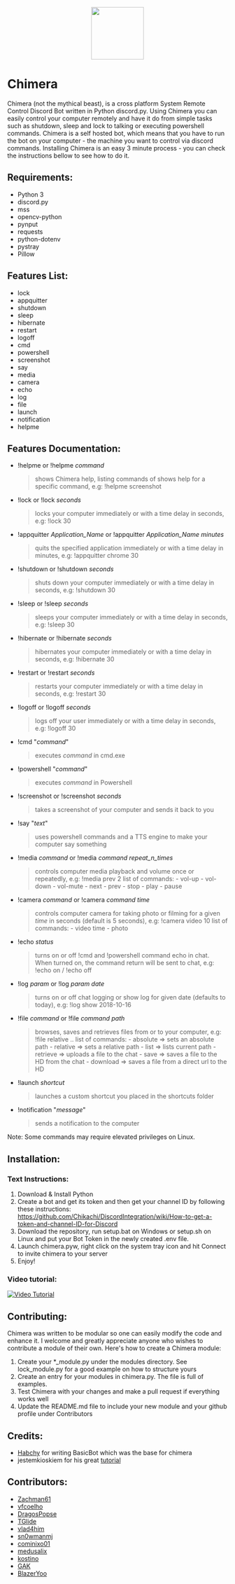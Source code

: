 <p align="center">
  <img  width="120" height="120" src="https://user-images.githubusercontent.com/11155359/46568982-b4a6c980-c956-11e8-9232-64b64be1369c.png">
</p>



# Chimera
Chimera (not the mythical beast), is a cross platform System Remote Control Discord Bot written in Python discord.py.
Using Chimera you can easily control your computer remotely and have it do from simple tasks such as shutdown, sleep and lock to talking or executing powershell commands.
Chimera is a self hosted bot, which means that you have to run the bot on your computer - the machine you want to control via discord commands.
Installing Chimera is an easy 3 minute process - you can check the instructions bellow to see how to do it.

## Requirements:
* Python 3
* discord.py
* mss
* opencv-python
* pynput
* requests
* python-dotenv
* pystray
* Pillow

## Features List:
* lock
* appquitter
* shutdown
* sleep
* hibernate
* restart
* logoff
* cmd
* powershell
* screenshot
* say
* media
* camera
* echo
* log
* file
* launch
* notification
* helpme

## Features Documentation:

* !helpme or !helpme *command*
	> shows Chimera help, listing commands of shows help for a specific command, e.g: !helpme screenshot

* !lock or !lock *seconds*
	> locks your computer immediately or with a time delay in seconds, e.g: !lock 30
* !appquitter *Application_Name* or !appquitter *Application_Name* *minutes*
	> quits the specified application immediately or with a time delay in minutes, e.g: !appquitter chrome 30
* !shutdown or !shutdown *seconds*
	> shuts down your computer immediately or with a time delay in seconds, e.g: !shutdown 30
* !sleep or !sleep *seconds*
	> sleeps your computer immediately or with a time delay in seconds, e.g: !sleep 30
* !hibernate or !hibernate *seconds*
	> hibernates your computer immediately or with a time delay in seconds, e.g: !hibernate 30
* !restart or !restart *seconds*
	> restarts your computer immediately or with a time delay in seconds, e.g: !restart 30
* !logoff or !logoff *seconds*
	> logs off your user immediately or with a time delay in seconds, e.g: !logoff 30

* !cmd "*command*"
	> executes *command* in cmd.exe
* !powershell "*command*"
	> executes *command* in Powershell

* !screenshot or !screenshot *seconds*
	> takes a screenshot of your computer and sends it back to you 
* !say "*text*"
	> uses powershell commands and a TTS engine to make your computer say something

* !media *command* or !media *command* *repeat_n_times*
	> controls computer media playback and volume once or repeatedly, e.g: !media prev 2
		list of commands:
		- vol-up
		- vol-down
		- vol-mute
		- next
		- prev
		- stop
		- play
		- pause
		
* !camera *command* or !camera *command* *time*
	> controls computer camera for taking photo or filming for a given *time* in seconds (default is 5 seconds), e.g: !camera video 10
		list of commands:
		- video time
		- photo
		
* !echo *status*
	> turns on or off !cmd and !powershell command echo in chat. When turned on, the command return will be sent to chat, e.g: !echo on / !echo off
	
* !log *param* or !log *param* *date*
	> turns on or off chat logging or show log for given date (defaults to today), e.g: !log show 2018-10-16

* !file *command* or !file *command* *path*
	> browses, saves and retrieves files from or to your computer, e.g: !file relative ..
		list of commands:
		- absolute => sets an absolute path
		- relative => sets a relative path
		- list => lists current path
		- retrieve => uploads a file to the chat
		- save => saves a file to the HD from the chat
		- download => saves a file from a direct url to the HD

* !launch *shortcut*
    > launches a custom shortcut you placed in the shortcuts folder
    
* !notification "*message*"
    > sends a notification to the computer

Note: Some commands may require elevated privileges on Linux.

## Installation:

### Text Instructions:
1. Download & Install Python
2. Create a bot and get its token and then get your channel ID by following these instructions: https://github.com/Chikachi/DiscordIntegration/wiki/How-to-get-a-token-and-channel-ID-for-Discord
3. Download the repository, run setup.bat on Windows or setup.sh on Linux and put your Bot Token in the newly created .env file. 
4. Launch chimera.pyw, right click on the system tray icon and hit Connect to invite chimera to your server
5. Enjoy!

### Video tutorial:

[![Video Tutorial](https://j.gifs.com/l5m85j.gif)](https://www.youtube.com/watch?v=JXqS3WaTOB4)





## Contributing:
Chimera was written to be modular so one can easily modify the code and enhance it. I welcome and greatly appreciate anyone who wishes to contribute a module of their own.
Here's how to create a Chimera module:

1. Create your *_module.py under the modules directory. See lock_module.py for a good example on how to structure yours
2. Create an entry for your modules in chimera.py. The file is full of examples.
3. Test Chimera with your changes and make a pull request if everything works well
4. Update the README.md file to include your new module and your github profile under Contributors


## Credits:
* [Habchy](https://github.com/Habchy) for writing BasicBot which was the base for chimera
* jestemkioskiem for his great [tutorial](https://steemit.com/utopian-io/@jestemkioskiem/build-your-own-discord-bot-with-python-1-basicbot)

## Contributors:
* [Zachman61](https://github.com/Zachman61)
* [vfcoelho](https://github.com/vfcoelho)
* [DragosPopse](https://github.com/DragosPopse)
* [TGlide](https://github.com/TGlide)
* [vlad4him](https://github.com/vlad4him)
* [sn0wmanmj](https://github.com/sn0wmanmj)
* [cominixo01](https://github.com/cominixo01)
* [medusalix](https://github.com/medusalix)
* [kostino](https://github.com/kostino)
* [GAK](https://github.com/Arvinth-Krishna)
* [BlazerYoo](https://github.com/BlazerYoo/)
